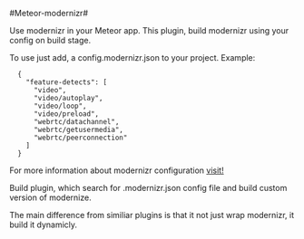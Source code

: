 #Meteor-modernizr#

Use modernizr in your Meteor app.
This plugin, build modernizr using your config on build stage.

To use just add, a config.modernizr.json to your project.
Example:

```
  {
    "feature-detects": [
      "video",
      "video/autoplay",
      "video/loop",
      "video/preload",
      "webrtc/datachannel",
      "webrtc/getusermedia",
      "webrtc/peerconnection"
    ]
  }
```

For more information about modernizr configuration [visit!](https://github.com/Modernizr/Modernizr/blob/master/lib/config-all.json) 

Build plugin, which search for .modernizr.json config file
and build custom version of modernize.

The main difference from similiar plugins 
is that it not just wrap modernizr, it build it dynamicly.
